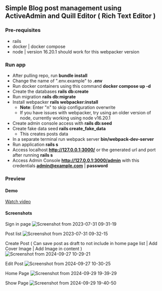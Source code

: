 ## Simple Blog post management using ActiveAdmin and Quill Editor ( Rich Text Editor )

### Pre-requisites
 - rails
 - docker | docker compose
 - node | version 16.20.1 should work for this webpacker version

### Run app
 - After pulling repo, run **bundle install**
 - Change the name of ".env.example" to **.env**
 - Run docker containers using this command **docker compose up -d**
 - Create the databases **rails db:create**
 - Run migration **rails db:migrate**
 - Install webpacker **rails webpacker:install**
   - **Note**: Enter "n" to skip configuration overwrite
   - If you have issues with webpacker, try using an older version of node, currently working using node v16.20.1
 - Create admin console access with **rails db:seed**
 - Create fake data seed **rails create_fake_data**
   - This creates posts data
 - In a separate terminal run webpack server **bin/webpack-dev-server**
 - Run application **rails s**
 - Access localhost **http://127.0.0.1:3000/** or the generated url and port after running **rails s**
 - Access Admin Console **http://127.0.0.1:3000/admin** with this credentials **admin@example.com** | **password**

### Preview
#### Demo

[Watch video](https://drive.google.com/file/d/1IfLpKxUryaqb3UeKtuNjmyb9f-Ud4rSs/view?usp=sharing)

#### Screenshots
Sign in page
![Screenshot from 2023-07-31 09-31-19](https://github.com/voidzenn/blog_management/assets/47482620/f28eed26-55a5-4594-81b0-2c2ae927f325)


Post list
![Screenshot from 2023-07-31 09-32-15](https://github.com/voidzenn/blog_management/assets/47482620/07094b2f-a4d3-4667-b824-4cdc9290f74a)


Create Post ( Can save post as draft to not include in home page list | Add Cover Image | Add Image in content )
![Screenshot from 2024-09-27 10-29-21](https://github.com/user-attachments/assets/112a65df-d42d-4f98-a258-72ac53ffac42)


Edit Post
![Screenshot from 2024-09-27 10-30-25](https://github.com/user-attachments/assets/e4ea6a60-e9d2-4aab-bd1f-5b8eb9577b7d)

Home Page
![Screenshot from 2024-09-29 19-39-29](https://github.com/user-attachments/assets/58e74231-82ca-4129-b5c5-1c1b865503d8)

Show Page
![Screenshot from 2024-09-29 19-40-50](https://github.com/user-attachments/assets/c1101abe-4f7c-45b9-8962-96eb1014ac4b)
